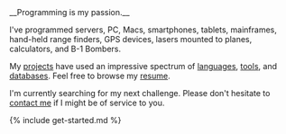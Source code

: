 ---
---

<article markdown="1">
__Programming is my passion.__

I've programmed servers, PC, Macs, smartphones, tablets, mainframes, hand-held range finders, GPS devices, lasers mounted to planes, calculators, and B-1 Bombers.

My [projects](/projects) have used an impressive spectrum of [languages](/languages), [tools](/tools), and [databases](/db). Feel free to browse my [resume](/resume).

I'm currently searching for my next challenge. Please don't hesitate to <a href="mailto:me@gregoryjscott.com">contact me</a> if I might be of service to you.
</article>

<section markdown="1">
{% include get-started.md %}
</section>

<script>
element = document.getElementById("home-menu");
element.className += " active";
</script>
